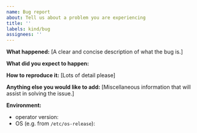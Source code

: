 ```yaml
---
name: Bug report
about: Tell us about a problem you are experiencing
title: ''
labels: kind/bug
assignees: ''
---
```


**What happened:**
[A clear and concise description of what the bug is.]


**What did you expect to happen:**


**How to reproduce it:**
[Lots of detail please]

**Anything else you would like to add:**
[Miscellaneous information that will assist in solving the issue.]


**Environment:**

- operator version:
- OS (e.g. from `/etc/os-release`):
